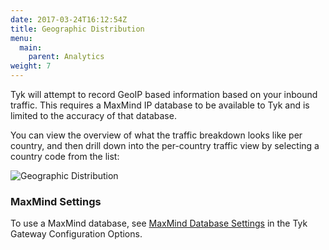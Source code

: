 ```yaml
---
date: 2017-03-24T16:12:54Z
title: Geographic Distribution
menu:
  main:
    parent: Analytics
weight: 7 
---
```


Tyk will attempt to record GeoIP based information based on your inbound traffic. This requires a MaxMind IP database to be available to Tyk and is limited to the accuracy of that database.

You can view the overview of what the traffic breakdown looks like per country, and then drill down into the per-country traffic view by selecting a country code from the list:

![Geographic Distribution](/docs/img/2.10/geographic_dist.png)

### MaxMind Settings

To use a MaxMind database, see [MaxMind Database Settings](/docs/tyk-configuration-reference/tyk-gateway-configuration-options/#a-name-enable-geo-ip-a-enable-geo-ip) in the Tyk Gateway Configuration Options.
